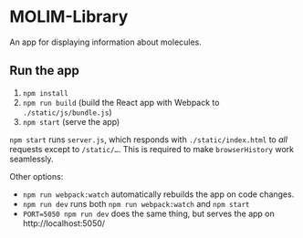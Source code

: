 # MOLIM-Library

An app for displaying information about molecules.

## Run the app

1. `npm install`
2. `npm run build` (build the React app with Webpack to `./static/js/bundle.js`)
3. `npm start` (serve the app)

`npm start` runs `server.js`, which responds with `./static/index.html` to _all_ requests except to `/static/…`. This is required to make `browserHistory` work seamlessly.

Other options:

- `npm run webpack:watch` automatically rebuilds the app on code changes.
- `npm run dev` runs both `npm run webpack:watch` and `npm start`
- `PORT=5050 npm run dev` does the same thing, but serves the app on http://localhost:5050/
